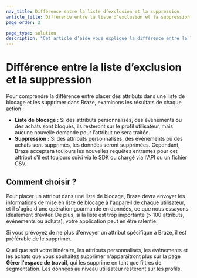 ```yaml
---
nav_title: Différence entre la liste d’exclusion et la suppression
article_title: Différence entre la liste d’exclusion et la suppression
page_order: 2

page_type: solution
description: "Cet article d’aide vous explique la différence entre la liste de blocage et la suppression d’attributs."
---
```


# Différence entre la liste d’exclusion et la suppression

Pour comprendre la différence entre placer des attributs dans une liste de blocage et les supprimer dans Braze, examinons les résultats de chaque action :

- **Liste de blocage :** Si des attributs personnalisés, des événements ou des achats sont bloqués, ils resteront sur le profil utilisateur, mais aucune nouvelle demande pour l’attribut ne sera traitée.
- **Suppression :** Si des attributs personnalisés, des événements ou des achats sont supprimés, les données seront supprimées. Cependant, Braze acceptera toujours les nouvelles requêtes entrantes pour cet attribut s'il est toujours suivi via le SDK ou chargé via l'API ou un fichier CSV.

## Comment choisir ?

Pour placer un attribut dans une liste de blocage, Braze devra envoyer les informations de mise en liste de blocage à l'appareil de chaque utilisateur, et il s'agira d'une opération gourmande en données, ce que nous essayons idéalement d'éviter. De plus, si la liste est trop importante (> 100 attributs, événements ou achats), votre application peut en être ralentie. 

Si vous prévoyez de ne plus d'envoyer un attribut spécifique à Braze, il est préférable de le supprimer.

Quel que soit votre itinéraire, les attributs personnalisés, les événements et les achats que vous souhaitez supprimer n'apparaîtront plus sur la page **Gérer l'espace de travail**, qui les supprime en tant que filtres de segmentation. Les données au niveau utilisateur resteront sur les profils. 